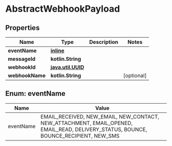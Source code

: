 
# AbstractWebhookPayload

## Properties
Name | Type | Description | Notes
------------ | ------------- | ------------- | -------------
**eventName** | [**inline**](#EventNameEnum) |  | 
**messageId** | **kotlin.String** |  | 
**webhookId** | [**java.util.UUID**](java.util.UUID) |  | 
**webhookName** | **kotlin.String** |  |  [optional]


<a name="EventNameEnum"></a>
## Enum: eventName
Name | Value
---- | -----
eventName | EMAIL_RECEIVED, NEW_EMAIL, NEW_CONTACT, NEW_ATTACHMENT, EMAIL_OPENED, EMAIL_READ, DELIVERY_STATUS, BOUNCE, BOUNCE_RECIPIENT, NEW_SMS



